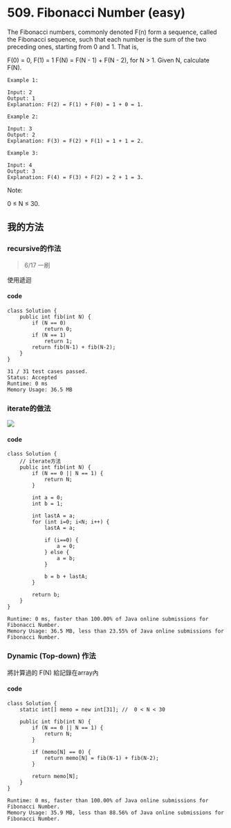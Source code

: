 # 509. Fibonacci Number (easy)

The Fibonacci numbers, commonly denoted F(n) form a sequence, called the Fibonacci sequence, such that each number is the sum of the two preceding ones, starting from 0 and 1. That is,

F(0) = 0,   F(1) = 1
F(N) = F(N - 1) + F(N - 2), for N > 1.
Given N, calculate F(N).

 
```
Example 1:

Input: 2
Output: 1
Explanation: F(2) = F(1) + F(0) = 1 + 0 = 1.
```

```
Example 2:

Input: 3
Output: 2
Explanation: F(3) = F(2) + F(1) = 1 + 1 = 2.
```

```
Example 3:

Input: 4
Output: 3
Explanation: F(4) = F(3) + F(2) = 2 + 1 = 3.
 ```

Note:

0 ≤ N ≤ 30.


## 我的方法

### recursive的作法

> 6/17 一刷

使用遞迴

#### code

```java=
class Solution {
    public int fib(int N) {
        if (N == 0)
            return 0;
        if (N == 1)
            return 1;
        return fib(N-1) + fib(N-2);
    }
}
```

```
31 / 31 test cases passed.
Status: Accepted
Runtime: 0 ms
Memory Usage: 36.5 MB
```


### iterate的做法

![](https://i.imgur.com/0pf5s9w.png)

#### code

```java=
class Solution {
    // iterate方法
    public int fib(int N) {
        if (N == 0 || N == 1) {
            return N;
        }

        int a = 0;
        int b = 1;

        int lastA = a;
        for (int i=0; i<N; i++) {
            lastA = a;

            if (i==0) {
                a = 0;
            } else {
                a = b;
            }

            b = b + lastA;
        }

        return b;
    }
}

```

```
Runtime: 0 ms, faster than 100.00% of Java online submissions for Fibonacci Number.
Memory Usage: 36.5 MB, less than 23.55% of Java online submissions for Fibonacci Number.
```

### Dynamic (Top-down) 作法

將計算過的 F(N) 給記錄在array內

#### code

```java=
class Solution {
    static int[] memo = new int[31]; //  0 < N < 30

    public int fib(int N) {
        if (N == 0 || N == 1) {
            return N;
        }
        
        if (memo[N] == 0) {
            return memo[N] = fib(N-1) + fib(N-2);
        }

        return memo[N];
    }
}
```


```
Runtime: 0 ms, faster than 100.00% of Java online submissions for Fibonacci Number.
Memory Usage: 35.9 MB, less than 88.56% of Java online submissions for Fibonacci Number.
```
